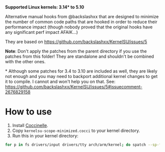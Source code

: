 **Supported Linux kernels: 3.14\* to 5.10**

Alternative manual hooks from @backslashxx that are designed to minimize the number of common code paths that are hooked in order to reduce their performance impact (though nobody proved that the original hooks have any significant perf impact AFAIK…)

They are based on https://github.com/backslashxx/KernelSU/issues/5

**Note**: Don't apply the patches from the parent directory if you use the patches from this folder! They are standalone and shouldn't be combined with the other ones.

\* Although some patches for 3.4 to 3.10 are included as well, they are likely not enough and you may need to backport additional kernel changes to get it to compile. I cannot and won't help you on that. See: https://github.com/backslashxx/KernelSU/issues/5#issuecomment-2676829158

# How to use

1) Install [Coccinelle](https://coccinelle.gitlabpages.inria.fr/website/download.html).
2) Copy `kernelsu-scope-minimized.cocci` to your kernel directory.
2) Run this in your kernel directory:

```sh
for p in fs drivers/input drivers/tty arch/arm/kernel; do spatch --sp-file kernelsu-scope-minimized.cocci --in-place --linux-spacing "$p"; done
```
